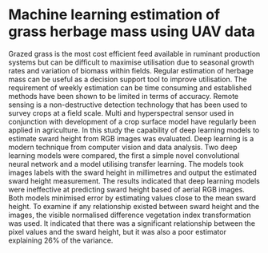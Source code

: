 # Machine learning estimation of grass herbage mass using UAV data

Grazed grass is the most cost efficient feed available in ruminant production systems but can be difficult to maximise utilisation due to seasonal growth rates and variation of biomass within fields. Regular estimation of herbage mass can be useful as a decision support tool to improve utilisation. The requirement of weekly estimation can be time consuming and established methods have been shown to be limited in terms of accuracy. Remote sensing is a non-destructive detection technology that has been used to survey crops at a field scale. Multi and hyperspectral sensor used in conjunction with development of a crop surface model have regularly been applied in agriculture. In this study the capability of deep learning models to estimate sward height from RGB images was evaluated. Deep learning is a modern technique from computer vision and data analysis. Two deep learning models were compared, the first a simple novel convolutional neural network and a model utilising transfer learning. The models took images labels with the sward height in millimetres and output the estimated sward height measurement. The results indicated that deep learning models were ineffective at predicting sward height based of aerial RGB images. Both models minimised error by estimating values close to the mean sward height. To examine if any relationship existed between sward height and the images, the visible normalised difference vegetation index transformation was used. It indicated that there was a significant relationship between the pixel values and the sward height, but it was also a poor estimator explaining 26% of the variance.  
